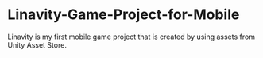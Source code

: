 # Linavity-Game-Project-for-Mobile
Linavity is my first mobile game project that is created by using assets from Unity Asset Store.
